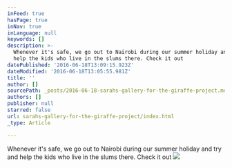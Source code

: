 ```yaml
---
inFeed: true
hasPage: true
inNav: true
inLanguage: null
keywords: []
description: >-
  Whenever it's safe, we go out to Nairobi during our summer holiday and try and
  help the kids who live in the slums there. Check it out
datePublished: '2016-06-18T13:09:15.923Z'
dateModified: '2016-06-18T13:05:55.981Z'
title: ''
author: []
sourcePath: _posts/2016-06-18-sarahs-gallery-for-the-giraffe-project.md
authors: []
publisher: null
starred: false
url: sarahs-gallery-for-the-giraffe-project/index.html
_type: Article

---
```

Whenever it's safe, we go out to Nairobi during our summer holiday and try and help the kids who live in the slums there. Check it out
![](https://the-grid-user-content.s3-us-west-2.amazonaws.com/4810d1cb-d0a5-4ebc-8e97-808f79086117.jpg)